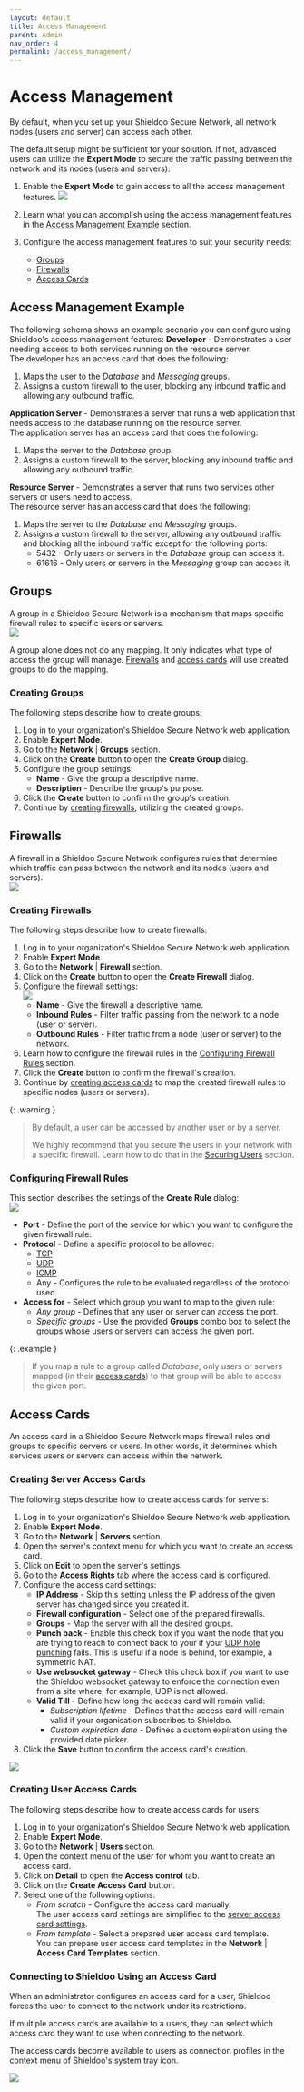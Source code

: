 ```yaml
---
layout: default
title: Access Management
parent: Admin
nav_order: 4
permalink: /access_management/
---
```


# Access Management
By default, when you set up your Shieldoo Secure Network, all network nodes (users and server) can access each other.  

The default setup might be sufficient for your solution. If not, advanced users can utilize the **Expert Mode** to secure the traffic passing between the network and its nodes (users and servers):  
1. Enable the **Expert Mode** to gain access to all the access management features.
![](../../images/AccessManagement00.gif)

2. Learn what you can accomplish using the access management features in the [Access Management Example](/access_management/#access-management-example) section.
3. Configure the access management features to suit your security needs: 
   - [Groups](/access_management/#groups)
   - [Firewalls](/access_management/#firewalls)
   - [Access Cards](/access_management/#access-cards)

## Access Management Example
The following schema shows an example scenario you can configure using Shieldoo's access management features: **Developer** - Demonstrates a user needing access to both services running on the resource server.  
The developer has an access card that does the following:
  1. Maps the user to the _Database_ and _Messaging_ groups.
  2. Assigns a custom firewall to the user, blocking any inbound traffic and allowing any outbound traffic.  

**Application Server** - Demonstrates a server that runs a web application that needs access to the database running on the resource server.  
The application server has an access card that does the following:
  1. Maps the server to the _Database_ group.
  2. Assigns a custom firewall to the server, blocking any inbound traffic and allowing any outbound traffic.  

**Resource Server** - Demonstrates a server that runs two services other servers or users need to access.  
The resource server has an access card that does the following:
  1. Maps the server to the _Database_ and _Messaging_ groups.
  2. Assigns a custom firewall to the server, allowing any outbound traffic and blocking all the inbound traffic except for the following ports:
     - 5432 - Only users or servers in the _Database_ group can access it.
     - 61616 - Only users or servers in the _Messaging_ group can access it.


## Groups
A group in a Shieldoo Secure Network is a mechanism that maps specific firewall rules to specific users or servers.  
![](../../images/AccessManagement02.png)

A group alone does not do any mapping. It only indicates what type of access the group will manage. [Firewalls](/access_management/#firewalls) and [access cards](/access_management/#access-cards) will use created groups to do the mapping.

### Creating Groups
The following steps describe how to create groups:
1. Log in to your organization's Shieldoo Secure Network web application.
2. Enable **Expert Mode**.
3. Go to the **Network** | **Groups** section.
4. Click on the **Create** button to open the **Create Group** dialog.
5. Configure the group settings:
    - **Name** - Give the group a descriptive name.
    - **Description** - Describe the group's purpose.
6. Click the **Create** button to confirm the group's creation.
7. Continue by [creating firewalls](/access_management/#firewalls), utilizing the created groups.

## Firewalls
A firewall in a Shieldoo Secure Network configures rules that determine which traffic can pass between the network and its nodes (users and servers).  
![](../../images/AccessManagement03.png)

### Creating Firewalls
The following steps describe how to create firewalls:
1. Log in to your organization's Shieldoo Secure Network web application.
2. Enable **Expert Mode**.
3. Go to the **Network** | **Firewall** section.
4. Click on the **Create** button to open the **Create Firewall** dialog.
5. Configure the firewall settings:  
![](../../images/AccessManagement04.png)
    - **Name** - Give the firewall a descriptive name.
    - **Inbound Rules** - Filter traffic passing from the network to a node (user or server).  
    - **Outbound Rules** - Filter traffic from a node (user or server) to the network. 
1. Learn how to configure the firewall rules in the [Configuring Firewall Rules](/access_management/#configuring-firewall-rules) section.
2. Click the **Create** button to confirm the firewall's creation.
3. Continue by [creating access cards](/access_management/#access-cards) to map the created firewall rules to specific nodes (users or servers).

{: .warning }
> By default, a user can be accessed by another user or by a server.
> 
> We highly recommend that you secure the users in your network with a specific firewall. Learn how to do that in the [Securing Users](/users/#securing-users) section.

### Configuring Firewall Rules
This section describes the settings of the **Create Rule** dialog:  
![](../../images/AccessManagement05.png)
- **Port** - Define the port of the service for which you want to configure the given firewall rule.
- **Protocol** - Define a specific protocol to be allowed:
  - [TCP](https://en.wikipedia.org/wiki/Transmission_Control_Protocol)
  - [UDP](https://en.wikipedia.org/wiki/User_Datagram_Protocol)
  - [ICMP](https://en.wikipedia.org/wiki/Internet_Control_Message_Protocol)
  - Any - Configures the rule to be evaluated regardless of the protocol used.
- **Access for** - Select which group you want to map to the given rule:
  - _Any group_ - Defines that any user or server can access the port.
  - _Specific groups_ - Use the provided **Groups** combo box to select the groups whose users or servers can access the given port.

{: .example }
> If you map a rule to a group called _Database_, only users or servers mapped (in their [access cards](/access_management/#access-cards)) to that group will be able to access the given port.

## Access Cards
An access card in a Shieldoo Secure Network maps firewall rules and groups to specific servers or users. In other words, it determines which services users or servers can access within the network.

### Creating Server Access Cards
The following steps describe how to create access cards for servers:
1. Log in to your organization's Shieldoo Secure Network web application.
2. Enable **Expert Mode**.
3. Go to the **Network** | **Servers** section.
4. Open the server's context menu for which you want to create an access card.
5. Click on **Edit** to open the server's settings.
6. Go to the **Access Rights** tab where the access card is configured.
7. Configure the access card settings:  
   - **IP Address** - Skip this setting unless the IP address of the given server has changed since you created it.
   - **Firewall configuration** - Select one of the prepared firewalls.
   - **Groups** - Map the server with all the desired groups.
   - **Punch back** - Enable this check box if you want the node that you are trying to reach to connect back to your if your [UDP hole punching](https://en.wikipedia.org/wiki/UDP_hole_punching) fails. This is useful if a node is behind, for example, a symmetric NAT.
   - **Use websocket gateway** - Check this check box if you want to use the Shieldoo websocket gateway to enforce the connection even from a site where, for example, UDP is not allowed.
   - **Valid Till** - Define how long the access card will remain valid:
     - _Subscription lifetime_ - Defines that the access card will remain valid if your organisation subscribes to Shieldoo.
     - _Custom expiration date_ - Defines a custom expiration using the provided date picker.
8. Click the **Save** button to confirm the access card's creation.

![](../../images/AccessManagement06.png) 

### Creating User Access Cards
The following steps describe how to create access cards for users:
1. Log in to your organization's Shieldoo Secure Network web application.
2. Enable **Expert Mode**.
3. Go to the **Network** | **Users** section.
4. Open the context menu of the user for whom you want to create an access card.
5. Click on **Detail** to open the **Access control** tab.
6. Click on the **Create Access Card** button.
7. Select one of the following options:  
    - _From scratch_ - Configure the access card manually.  
    The user access card settings are simplified to the [server access card settings](/access_management/#creating-server-access-cards).
    - _From template_ - Select a prepared user access card template.  
    You can prepare user access card templates in the **Network** | **Access Card Templates** section.

### Connecting to Shieldoo Using an Access Card
When an administrator configures an access card for a user, Shieldoo forces the user to connect to the network under its restrictions.

If multiple access cards are available to a users, they can select which access card they want to use when connecting to the network.

The access cards become available to users as connection profiles in the context menu of Shieldoo's system tray icon.

![](../../images/AccessManagement07.png)